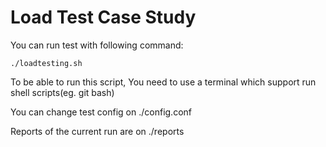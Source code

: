 # Load Test Case Study

You can run test with following command:

```
./loadtesting.sh
```

To be able to run this script, You need to use a terminal which support run shell scripts(eg. git bash)

You can change test config on ./config.conf

Reports of the current run are on ./reports
